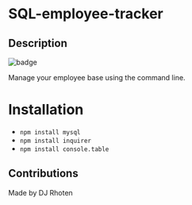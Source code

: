 # SQL-employee-tracker

## Description
![badge](https://img.shields.io/badge/license-MIT-blue)

Manage your employee base using the command line.


# Installation

- `npm install mysql`
- `npm install inquirer`
- `npm install console.table`


## Contributions
Made by DJ Rhoten